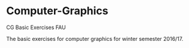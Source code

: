 # Computer-Graphics
CG Basic Exercises FAU

The basic exercises for computer graphics for winter semester 2016/17.
